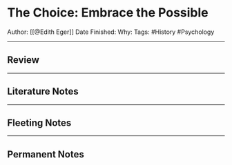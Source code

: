 # The Choice: Embrace the Possible

Author: [[@Edith Eger]]
Date Finished:
Why:
Tags: #History #Psychology

---

## Review

---

## Literature Notes

---

## Fleeting Notes

---

## Permanent Notes